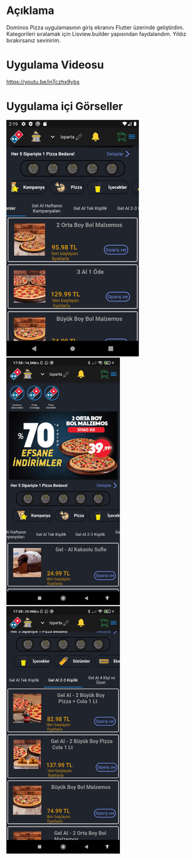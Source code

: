 # Açıklama 

Dominos Pizza uygulamasının giriş ekranını Flutter üzerinde geliştirdim. Kategorileri sıralamak için Lisview.builder yapısından faydalandım. Yıldız bırakırsanız sevinirim.

# Uygulama Videosu

https://youtu.be/inTczhx9ybs

# Uygulama içi Görseller

<p float="left">
  <img src="/pictures/pic1.png" width="350" />
  <img src="/pictures/pic2.jpg" width="300" /> 
  <img src="/pictures/pic3.jpg" width="300" />
</p>
